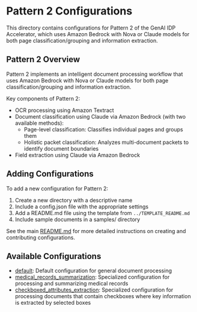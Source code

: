 # Pattern 2 Configurations

This directory contains configurations for Pattern 2 of the GenAI IDP Accelerator, which uses Amazon Bedrock with Nova or Claude models for both page classification/grouping and information extraction.

## Pattern 2 Overview

Pattern 2 implements an intelligent document processing workflow that uses Amazon Bedrock with Nova or Claude models for both page classification/grouping and information extraction.

Key components of Pattern 2:
- OCR processing using Amazon Textract
- Document classification using Claude via Amazon Bedrock (with two available methods):
  - Page-level classification: Classifies individual pages and groups them
  - Holistic packet classification: Analyzes multi-document packets to identify document boundaries
- Field extraction using Claude via Amazon Bedrock

## Adding Configurations

To add a new configuration for Pattern 2:

1. Create a new directory with a descriptive name
2. Include a config.json file with the appropriate settings
3. Add a README.md file using the template from `../TEMPLATE_README.md`
4. Include sample documents in a samples/ directory

See the main [README.md](../README.md) for more detailed instructions on creating and contributing configurations.

## Available Configurations

- [default](./default/): Default configuration for general document processing
- [medical_records_summarization](./medical_records_summarization/): Specialized configuration for processing and summarizing medical records
- [checkboxed_attributes_extraction](./checkboxed_attributes_extraction): Specialized configuration for processing documents that contain checkboxes where key information is extracted by selected boxes
